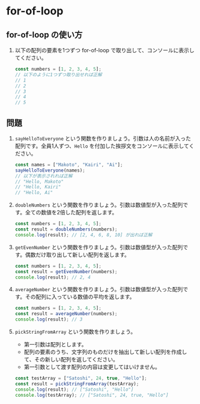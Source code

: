 # for-of-loop

## for-of-loop の使い方

1. 以下の配列の要素を1つずつ for-of-loop で取り出して、コンソールに表示してください。

   ```js
   const numbers = [1, 2, 3, 4, 5];
   // 以下のように1つずつ取り出せれば正解
   // 1
   // 2
   // 3
   // 4
   // 5
   ```

## 問題

1. `sayHelloToEveryone` という関数を作りましょう。引数は人の名前が入った配列です。全員1人ずつ、`Hello` を付加した挨拶文をコンソールに表示してください。

   ```js
   const names = ["Makoto", "Kairi", "Ai"];
   sayHelloToEveryone(names);
   // 以下が表示されれば正解
   // "Hello, Makoto"
   // "Hello, Kairi"
   // "Hello, Ai"
   ```

2. `doubleNumbers` という関数を作りましょう。引数は数値型が入った配列です。全ての数値を2倍した配列を返します。

   ```js
   const numbers = [1, 2, 3, 4, 5];
   const result = doubleNumbers(numbers);
   console.log(result); // [2, 4, 6, 8, 10] が出れば正解
   ```

3. `getEvenNumber` という関数を作りましょう。引数は数値型が入った配列です。偶数だけ取り出して新しい配列を返します。

   ```js
   const numbers = [1, 2, 3, 4, 5];
   const result = getEvenNumber(numbers);
   console.log(result); // 2, 4
   ```

4. `averageNumber` という関数を作りましょう。引数は数値型が入った配列です。その配列に入っている数値の平均を返します。

   ```js
   const numbers = [1, 2, 3, 4, 5];
   const result = averageNumber(numbers);
   console.log(result); // 3
   ```

5. `pickStringFromArray` という関数を作りましょう。
   - 第一引数は配列とします。
   - 配列の要素のうち、文字列のものだけを抽出して新しい配列を作成して、その新しい配列を返してください。
   - 第一引数として渡す配列の内容は変更してはいけません。

   ```js
   const testArray = ["Satoshi", 24, true, "Hello"];
   const result = pickStringFromArray(testArray);
   console.log(result); // ["Satoshi", "Hello"]
   console.log(testArray); // ["Satoshi", 24, true, "Hello"]
   ```
